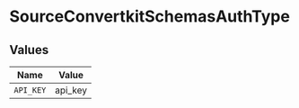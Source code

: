 # SourceConvertkitSchemasAuthType


## Values

| Name      | Value     |
| --------- | --------- |
| `API_KEY` | api_key   |